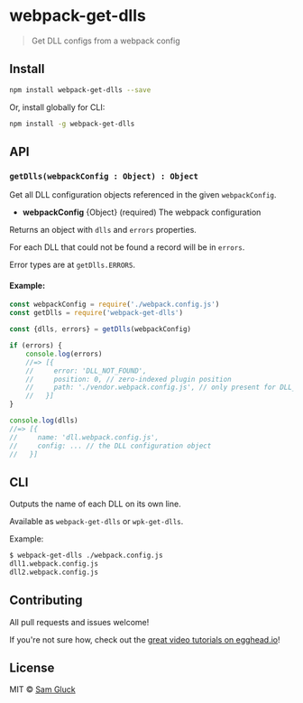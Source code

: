 # webpack-get-dlls

> Get DLL configs from a webpack config

## Install

```bash
npm install webpack-get-dlls --save
```

Or, install globally for CLI:

```bash
npm install -g webpack-get-dlls
```

## API

### `getDlls(webpackConfig : Object) : Object`

Get all DLL configuration objects referenced in the given `webpackConfig`.

- __webpackConfig__ {Object} (required) The webpack configuration

Returns an object with `dlls` and `errors` properties.

For each DLL that could not be found a record will be in `errors`.

Error types are at `getDlls.ERRORS`. 

#### Example:

```js
const webpackConfig = require('./webpack.config.js')
const getDlls = require('webpack-get-dlls')

const {dlls, errors} = getDlls(webpackConfig)

if (errors) {
    console.log(errors)
    //=> [{
    //     error: 'DLL_NOT_FOUND',
    //     position: 0, // zero-indexed plugin position
    //     path: './vendor.webpack.config.js', // only present for DLL_NOT_FOUND
    //   }] 
}

console.log(dlls) 
//=> [{ 
//     name: 'dll.webpack.config.js',
//     config: ... // the DLL configuration object 
//   }]
```

## CLI

Outputs the name of each DLL on its own line.

Available as `webpack-get-dlls` or `wpk-get-dlls`.

Example:

```bash
$ webpack-get-dlls ./webpack.config.js
dll1.webpack.config.js
dll2.webpack.config.js
```

## Contributing

All pull requests and issues welcome!

If you're not sure how, check out the [great video tutorials on egghead.io](http://bit.ly/2aVzthz)!

## License

MIT © [Sam Gluck](github.com/sdgluck)
